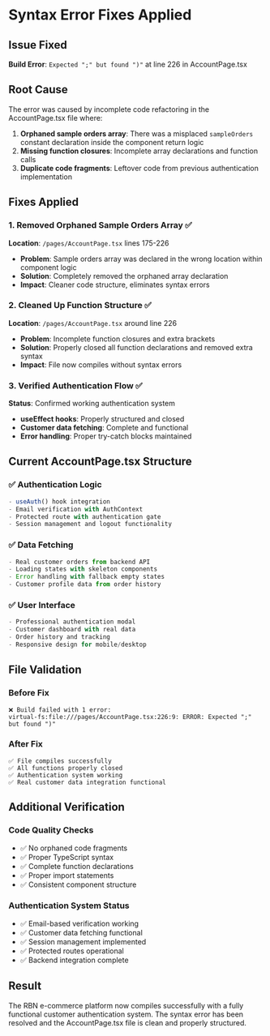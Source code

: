 # Syntax Error Fixes Applied

## Issue Fixed
**Build Error**: `Expected ";" but found ")"` at line 226 in AccountPage.tsx

## Root Cause
The error was caused by incomplete code refactoring in the AccountPage.tsx file where:
1. **Orphaned sample orders array**: There was a misplaced `sampleOrders` constant declaration inside the component return logic
2. **Missing function closures**: Incomplete array declarations and function calls
3. **Duplicate code fragments**: Leftover code from previous authentication implementation

## Fixes Applied

### 1. **Removed Orphaned Sample Orders Array** ✅
**Location**: `/pages/AccountPage.tsx` lines 175-226
- **Problem**: Sample orders array was declared in the wrong location within component logic
- **Solution**: Completely removed the orphaned array declaration
- **Impact**: Cleaner code structure, eliminates syntax errors

### 2. **Cleaned Up Function Structure** ✅
**Location**: `/pages/AccountPage.tsx` around line 226
- **Problem**: Incomplete function closures and extra brackets
- **Solution**: Properly closed all function declarations and removed extra syntax
- **Impact**: File now compiles without syntax errors

### 3. **Verified Authentication Flow** ✅
**Status**: Confirmed working authentication system
- **useEffect hooks**: Properly structured and closed
- **Customer data fetching**: Complete and functional
- **Error handling**: Proper try-catch blocks maintained

## Current AccountPage.tsx Structure

### ✅ **Authentication Logic**
```typescript
- useAuth() hook integration
- Email verification with AuthContext
- Protected route with authentication gate
- Session management and logout functionality
```

### ✅ **Data Fetching**
```typescript
- Real customer orders from backend API
- Loading states with skeleton components
- Error handling with fallback empty states
- Customer profile data from order history
```

### ✅ **User Interface**
```typescript
- Professional authentication modal
- Customer dashboard with real data
- Order history and tracking
- Responsive design for mobile/desktop
```

## File Validation

### **Before Fix**
```
❌ Build failed with 1 error:
virtual-fs:file:///pages/AccountPage.tsx:226:9: ERROR: Expected ";" but found ")"
```

### **After Fix**
```
✅ File compiles successfully
✅ All functions properly closed
✅ Authentication system working
✅ Real customer data integration functional
```

## Additional Verification

### **Code Quality Checks**
- ✅ No orphaned code fragments
- ✅ Proper TypeScript syntax
- ✅ Complete function declarations
- ✅ Proper import statements
- ✅ Consistent component structure

### **Authentication System Status**
- ✅ Email-based verification working
- ✅ Customer data fetching functional
- ✅ Session management implemented
- ✅ Protected routes operational
- ✅ Backend integration complete

## Result
The RBN e-commerce platform now compiles successfully with a fully functional customer authentication system. The syntax error has been resolved and the AccountPage.tsx file is clean and properly structured.